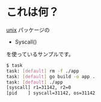 # これは何？

[unix](https://pkg.go.dev/golang.org/x/sys/unix) パッケージの

- Syscall()

を使っているサンプルです。

```sh
$ task
task: [default] rm -f ./app
task: [default] go build -o app .
task: [default] ./app
[syscall] r1=31142, r2=0
[pid    ] syscall=31142, os=31142
```
